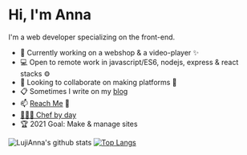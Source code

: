 # Hi, I'm Anna
I'm a web developer specializing on the front-end.
- 🔭 Currently working on a webshop & a video-player ✨
- 💻 Open to remote work in javascript/ES6, nodejs, express & react stacks ⚙️
- 👯 Looking to collaborate on making platforms 🧉
- 📋 Sometimes I write on my [blog](https://annaikoki.netlify.app/blog/blog.html)
- 📫 [Reach Me](https://join.slack.com/t/newworkspace-s8a9521/shared_invite/zt-lofmx301-jc~P6pIchR421eTbc8i2aw) 💬
- [🧑🏾‍🍳 Chef by day](https://www.instagram.com/anna_twentytwenty/?hl=en)
- 🏆 2021 Goal: Make & manage sites

![LujiAnna's github stats](https://github-readme-stats.vercel.app/api?username=LujiAnna&show_icons=true&theme=bear)
[![Top Langs](https://github-readme-stats.vercel.app/api/top-langs/?username=LujiAnna&layout=compact)](https://github.com/LujiAnna/github-readme-stats) 
